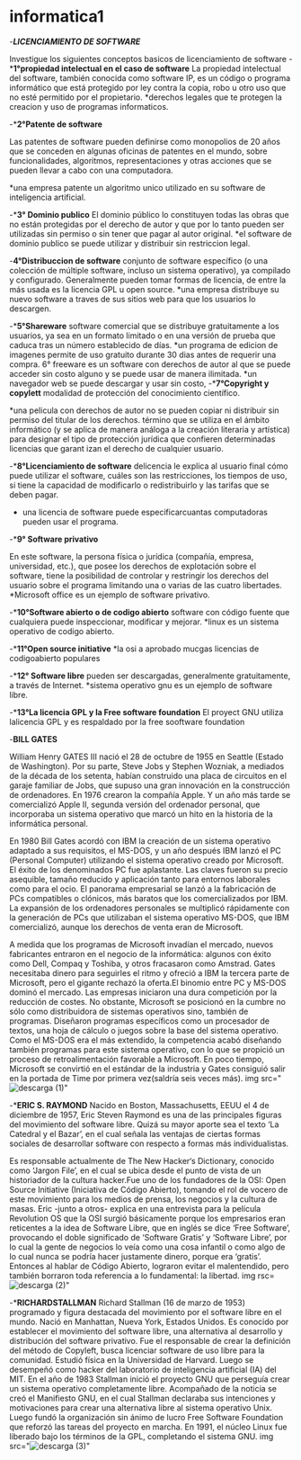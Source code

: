 # informatica1
-***LICENCIAMIENTO DE SOFTWARE***

Investigue los siguientes conceptos basicos de licenciamiento de software
-***1°propiedad intelectual en el caso de software**
La propiedad intelectual del software, también conocida como software IP, es un código o programa informático que está protegido por ley contra la copia, robo u otro uso que no esté permitido por el propietario.
*derechos legales que te protegen la creacion y uso de programas informaticos.

-***2°Patente de software**

Las patentes de software pueden definirse como monopolios de 20 años que se conceden en algunas oficinas de patentes en el mundo, sobre funcionalidades, algoritmos, representaciones y otras acciones que se pueden llevar a cabo con una computadora.

*una empresa patente un algoritmo unico utilizado en su software de inteligencia artificial.

-***3° Dominio publico**
El dominio público lo constituyen todas las obras que no están protegidas por el derecho de autor y que por lo tanto pueden ser utilizadas sin permiso o sin tener que pagar al autor original.
*el software de dominio publico se puede utilizar y distribuir sin restriccion legal.

-**4°Distribuccion de software**
conjunto de software específico (o una colección de múltiple software, incluso un sistema operativo), ya compilado y configurado. Generalmente pueden tomar formas de licencia, de entre la más usada es la licencia GPL u open source.
*una empresa distribuye su  nuevo software a traves de sus sitios web para que los usuarios lo descargen.

-***5°Shareware**
software comercial que se distribuye gratuitamente a los usuarios, ya sea en un formato limitado o en una versión de prueba que caduca tras un número establecido de días.
*un programa de edicion de imagenes permite de uso gratuito durante 30 dias antes de requerir una compra.
6° freeware
es un software con derechos de autor al que se puede acceder sin costo alguno y se puede usar de manera ilimitada.
*un navegador web se puede descargar y usar sin costo,
-***7°Copyright y copylett**
modalidad de protección del conocimiento científico. 

*una pelicula con derechos de autor no se pueden copiar ni distribuir sin permiso del titular de los derechos.
término que se utiliza en el ámbito informático (y se aplica de manera análoga a la creación literaria y artística) para designar el tipo de protección jurídica que confieren determinadas licencias que garant
izan el derecho de cualquier usuario.

-***8°Licenciamiento  de software**
delicencia le explica al usuario final cómo puede utilizar el software, cuáles son las restricciones, los tiempos de uso, si tiene la capacidad de modificarlo o redistribuirlo y las tarifas que se deben pagar.
* una licencia de software puede especificarcuantas computadoras pueden usar el programa.
  
-***9° Software privativo**

 En este software, la persona física o jurídica (compañía, empresa, universidad, etc.), que posee los derechos de explotación sobre el software, tiene la posibilidad de controlar y restringir los derechos del usuario sobre el programa limitando una o varias de las cuatro libertades.
 *Microsoft office es un ejemplo de software privativo.

-***10°Software abierto o de codigo abierto**
software con código fuente que cualquiera puede inspeccionar, modificar y mejorar.
*linux es un sistema operativo de codigo abierto.

-***11°Open source initiative**
*la osi a aprobado mucgas licencias de codigoabierto populares


-***12° Software libre**
pueden ser descargadas, generalmente gratuitamente, a través de Internet. 
*sistema operativo gnu es un ejemplo de software libre.


-***13°La licencia GPL y la Free software foundation**
El proyect GNU utiliza lalicencia GPL y es respaldado por la free sooftware foundation

-**BILL GATES**

William Henry GATES III nació el 28 de octubre de 1955 en Seattle (Estado de Washington). Por su parte, Steve Jobs y Stephen Wozniak, a mediados de la década de los setenta, habían construido una placa de circuitos en el garaje familiar de Jobs, que supuso una gran innovación en la construcción de ordenadores. En 1976 crearon la compañía Apple. Y un año más tarde se comercializó Apple II, segunda versión del ordenador personal, que incorporaba un sistema operativo que marcó un hito en la historia de la informática personal.
 
En 1980 Bill Gates acordó con IBM la creación de un sistema operativo adaptado a sus requisitos, el MS-DOS, y un año después IBM lanzó el PC (Personal Computer) utilizando el sistema operativo creado por Microsoft. El éxito de los denominados PC fue aplastante. Las claves fueron su precio asequible, tamaño reducido y aplicación tanto para entornos laborales como para el ocio. El panorama empresarial se lanzó a la fabricación de PCs compatibles o clónicos, más baratos que los comercializados por IBM. La expansión de los ordenadores personales se multiplicó rápidamente con la generación de PCs que utilizaban el sistema operativo MS-DOS, que IBM comercializó, aunque los derechos de venta eran de Microsoft.
 
A medida que los programas de Microsoft invadían el mercado, nuevos fabricantes entraron en el negocio de la informática: algunos con éxito como Dell, Compaq y Toshiba, y otros fracasaron como Amstrad. Gates necesitaba dinero para seguirles el ritmo y ofreció a IBM la tercera parte de Microsoft, pero el gigante rechazó la oferta.El binomio entre PC y MS-DOS dominó el mercado. Las empresas iniciaron una dura competición por la reducción de costes. No obstante, Microsoft se posicionó en la cumbre no sólo como distribuidora de sistemas operativos sino, también de programas. Diseñaron programas específicos como un procesador de textos, una hoja de cálculo o juegos sobre la base del sistema operativo. Como el MS-DOS era el más extendido, la competencia acabó diseñando también programas para este sistema operativo, con lo que se propició un proceso de retroalimentación favorable a Microsoft. En poco tiempo, Microsoft se convirtió en el estándar de la industria y Gates consiguió salir en la portada de Time por primera vez(saldría seis veces más).
img src="![descarga (1)](https://github.com/Belenmejia/informatica1/assets/142844432/d3790703-8b46-42eb-af83-0af718db34b1)"

-***ERIC S. RAYMOND**
Nacido en Boston, Massachusetts, EEUU el 4 de diciembre de 1957, Eric Steven Raymond es una de las principales figuras del movimiento del software libre. Quizá su mayor aporte sea el texto ‘La Catedral y el Bazar’, en el cual señala las ventajas de ciertas formas sociales de desarrollar software con respecto a formas más individualistas.

Es responsable actualmente de The New Hacker‘s Dictionary, conocido como ‘Jargon File’, en el cual se ubica desde el punto de vista de un historiador de la cultura hacker.Fue uno de los fundadores de la OSI: Open Source Initiative (Iniciativa de Código Abierto), tomando el rol de vocero de este movimiento para los medios de prensa, los negocios y la cultura de masas. Eric -junto a otros- explica en una entrevista para la película Revolution OS que la OSI surgió básicamente porque los empresarios eran reticentes a la idea de Software Libre, que en inglés se dice ‘Free Software’, provocando el doble significado de ‘Software Gratis’ y ‘Software Libre’, por lo cual la gente de negocios lo veía como una cosa infantil o como algo de lo cual nunca se podría hacer justamente dinero, porque era ‘gratis’. Entonces al hablar de Código Abierto, lograron evitar el malentendido, pero también borraron toda referencia a lo fundamental: la libertad.
img rsc=![descarga (2)](https://github.com/Belenmejia/informatica1/assets/142844432/b19ce017-c5d0-440d-8264-926b37a630e3)"

-***RICHARDSTALLMAN**
Richard Stallman (16 de marzo de 1953) programado y figura destacada del movimiento por el software libre en el mundo. Nació en Manhattan, Nueva York, Estados Unidos. Es conocido por establecer el movimiento del software libre, una alternativa al desarrollo y distribución del software privativo. Fue el responsable de crear la definición del método de Copyleft, busca licenciar software de uso libre para la comunidad. Estudió física en la Universidad de Harvard. Luego se desempeñó como hacker del laboratorio de inteligencia artificial (IA) del MIT.
En el año de 1983 Stallman inició el proyecto GNU que perseguía crear un sistema operativo completamente libre. Acompañado de la noticia se creó el Manifiesto GNU, en el cual Stallman declaraba sus intenciones y motivaciones para crear una alternativa libre al sistema operativo Unix. Luego fundó la organización sin ánimo de lucro Free Software Foundation que reforzó las tareas del proyecto en marcha. En 1991, el núcleo Linux fue liberado bajo los términos de la GPL, completando el sistema GNU.
img src="![descarga (3)](https://github.com/Belenmejia/informatica1/assets/142844432/5ff1ec19-b390-4cba-85e3-cde1ba80a4e8)"







